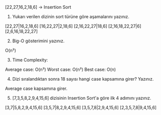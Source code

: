 [22,27,16,2,18,6] -> Insertion Sort
1. Yukarı verilen dizinin sort türüne göre aşamalarını yazınız.

[22,27|16,2,18,6]
[16,22,27|2,18,6]
[2,16,22,27|18,6]
[2,16,18,22,27|6]
[2,6,16,18,22,27]

2. Big-O gösterimini yazınız.

O(n²) 

3. Time Complexity:

Average case: O(n²) 
Worst case: O(n²)
Best case: O(n) 

4. Dizi sıralandıktan sonra 18 sayısı hangi case kapsamına girer? Yazınız.

Average case kapsamına girer. 

5. [7,3,5,8,2,9,4,15,6] dizisinin Insertion Sort'a göre ilk 4 adımını yazınız.

[3,7|5,8,2,9,4,15,6]
[3,5,7|8,2,9,4,15,6]
[3,5,7,8|2,9,4,15,6]
[2,3,5,7,8|9,4,15,6]
